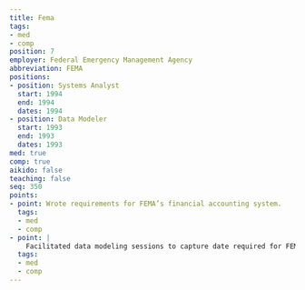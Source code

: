 ```yaml
---
title: Fema
tags:
- med
- comp
position: 7
employer: Federal Emergency Management Agency
abbreviation: FEMA
positions:
- position: Systems Analyst
  start: 1994
  end: 1994
  dates: 1994
- position: Data Modeler
  start: 1993
  end: 1993
  dates: 1993
med: true
comp: true
aikido: false
teaching: false
seq: 350
points:
- point: Wrote requirements for FEMA’s financial accounting system.
  tags:
  - med
  - comp
- point: |
    Facilitated data modeling sessions to capture date required for FEMA's accounting system.
  tags:
  - med
  - comp
---
```


